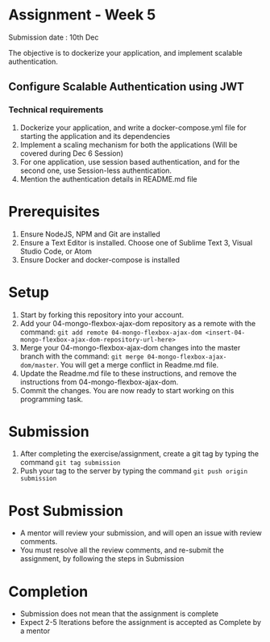 # Assignment - Week 5

Submission date : 10th Dec

The objective is to dockerize your application, and implement scalable authentication.

## Configure Scalable Authentication using JWT

### Technical requirements
1. Dockerize your application, and write a docker-compose.yml file for starting the application and its dependencies
1. Implement a scaling mechanism for both the applications (Will be covered during Dec 6 Session)
1. For one application, use session based authentication, and for the second one, use Session-less authentication.
1. Mention the authentication details in README.md file

# Prerequisites
1. Ensure NodeJS, NPM and Git are installed
1. Ensure a Text Editor is installed. Choose one of Sublime Text 3, Visual Studio Code, or Atom
1. Ensure Docker and docker-compose is installed

# Setup
1. Start by forking this repository into your account.
2. Add your 04-mongo-flexbox-ajax-dom repository as a remote with the command: `git add remote 04-mongo-flexbox-ajax-dom <insert-04-mongo-flexbox-ajax-dom-repository-url-here>`
3. Merge your 04-mongo-flexbox-ajax-dom changes into the master branch with the command: `git merge 04-mongo-flexbox-ajax-dom/master`. You will get a merge conflict in Readme.md file.
4. Update the Readme.md file to these instructions, and remove the instructions from 04-mongo-flexbox-ajax-dom.
5. Commit the changes. You are now ready to start working on this programming task.

# Submission
1. After completing the exercise/assignment, create a git tag by typing the command `git tag submission`
2. Push your tag to the server by typing the command `git push origin submission`

# Post Submission
- A mentor will review your submission, and will open an issue with review comments.
- You must resolve all the review comments, and re-submit the assignment, by following the steps in Submission

# Completion
- Submission does not mean that the assignment is complete
- Expect 2-5 Iterations before the assignment is accepted as Complete by a mentor